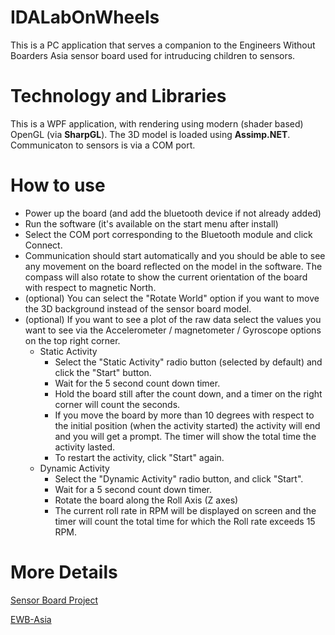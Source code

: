 # IDALabOnWheels
This is a PC application that serves a companion to the Engineers Without Boarders Asia sensor board used for intruducing children to sensors.
# Technology and Libraries
This is a WPF application, with rendering using modern (shader based) OpenGL (via **SharpGL**). The 3D model is loaded using **Assimp.NET**.
Communicaton to sensors is via a COM port.
# How to use
- Power up the board (and add the bluetooth device if not already added)
- Run the software (it's available on the start menu after install)
- Select the COM port corresponding to the Bluetooth module and click Connect.
- Communication should start automatically and you should be able to see any movement on the board reflected on the model in the software. The compass will also rotate to show the current orientation of the board with respect to magnetic North.
- (optional) You can select the "Rotate World" option if you want to move the 3D background instead of the sensor board model.
- (optional) If you want to see a plot of the raw data select the values you want to see via the Accelerometer / magnetometer / Gyroscope options on the top right corner.
    - Static Activity
        - Select the "Static Activity" radio button (selected by default) and click the "Start" button.
        - Wait for the 5 second count down timer.
        - Hold the board still after the count down, and a timer on the right corner will count the seconds.
        - If you move the board by more than 10 degrees with respect to the initial position (when the activity started) the activity will end and you will get a prompt. The timer will show the total time the activity lasted.
        - To restart the activity, click "Start" again.
    - Dynamic Activity
        - Select the "Dynamic Activity" radio button, and click "Start".
        - Wait for a 5 second count down timer.
        - Rotate the board along the Roll Axis (Z axes)
        - The current roll rate in RPM will be displayed on screen and the timer will count the total time for which the Roll rate exceeds 15 RPM.
        
# More Details
[Sensor Board Project](http://www.teacherstryscience.org/lp/sensors-and-wearables)

[EWB-Asia](http://engineeringgood.org/local-programmes/)
